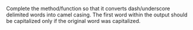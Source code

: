 Complete the method/function so that it converts dash/underscore delimited words into camel casing. The first word within the output should be capitalized only if the original word was capitalized.

